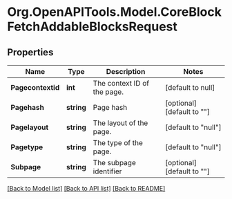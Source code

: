 # Org.OpenAPITools.Model.CoreBlockFetchAddableBlocksRequest

## Properties

Name | Type | Description | Notes
------------ | ------------- | ------------- | -------------
**Pagecontextid** | **int** | The context ID of the page. | [default to null]
**Pagehash** | **string** | Page hash | [optional] [default to ""]
**Pagelayout** | **string** | The layout of the page. | [default to "null"]
**Pagetype** | **string** | The type of the page. | [default to "null"]
**Subpage** | **string** | The subpage identifier | [optional] [default to ""]

[[Back to Model list]](../README.md#documentation-for-models) [[Back to API list]](../README.md#documentation-for-api-endpoints) [[Back to README]](../README.md)

